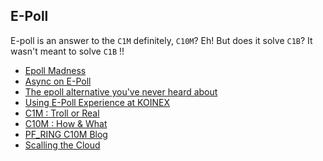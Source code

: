 ## E-Poll

E-poll is an answer to the ```C1M``` definitely, `C10M`? Eh! 
But does it solve ```C1B```? It wasn't meant to solve `C1B` !!

* [Epoll Madness](https://medium.com/@copyconstruct/the-method-to-epolls-madness-d9d2d6378642)
* [Async on E-Poll](https://jvns.ca/blog/2017/06/03/async-io-on-linux--select--poll--and-epoll/)
* [The epoll alternative you've never heard about](https://blog.cloudflare.com/io_submit-the-epoll-alternative-youve-never-heard-about/)
* [Using E-Poll Experience at KOINEX](https://medium.com/koinex-crunch/pushman-the-koinex-standard-for-realtime-experience-4122d2715c92)
* [C1M : Troll or Real](https://news.ycombinator.com/item?id=2288301)
* [C10M : How & What](http://highscalability.com/blog/2013/5/13/the-secret-to-10-million-concurrent-connections-the-kernel-i.html)
* [PF_RING C10M Blog](http://c10m.robertgraham.com/)
* [Scalling the Cloud](http://highscalability.com/blog/2010/10/21/machine-vm-cloud-api-rewriting-the-cloud-from-scratch.html)

